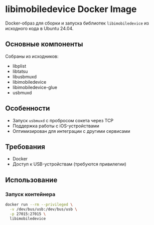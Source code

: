 # libimobiledevice Docker Image

Docker-образ для сборки и запуска библиотек `libimobiledevice` из исходного кода в Ubuntu 24.04.

## Основные компоненты

Собраны из исходников:
- libplist
- libtatsu
- libusbmuxd
- libimobiledevice
- libimobiledevice-glue
- usbmuxd

## Особенности
- Запуск `usbmuxd` с пробросом сокета через TCP
- Поддержка работы с iOS-устройствами
- Оптимизирован для интеграции с другими сервисами

## Требования
- Docker
- Доступ к USB-устройствам (требуются привилегии)

## Использование

### Запуск контейнера
```bash
docker run --rm --privileged \
  -v /dev/bus/usb:/dev/bus/usb \
  -p 27015:27015 \
  libimobiledevice